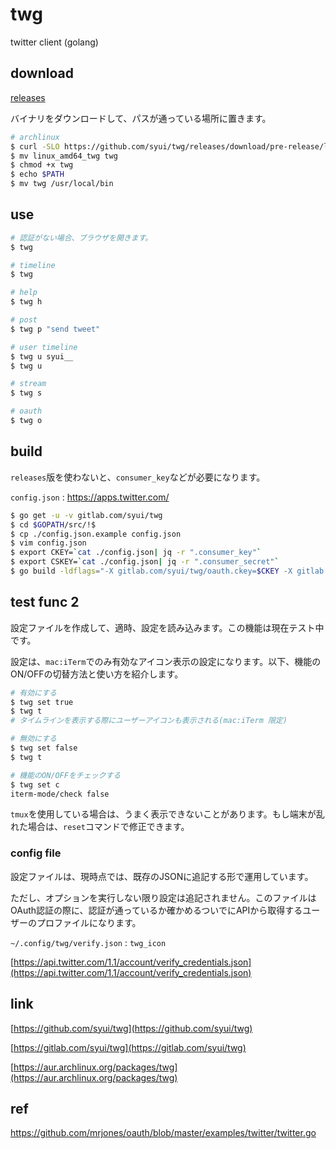 # twg

twitter client (golang)

## download 

[releases](https://github.com/syui/twg/releases)


バイナリをダウンロードして、パスが通っている場所に置きます。

```sh
# archlinux
$ curl -SLO https://github.com/syui/twg/releases/download/pre-release/linux_amd64_twg
$ mv linux_amd64_twg twg
$ chmod +x twg
$ echo $PATH
$ mv twg /usr/local/bin
```

## use

```sh
# 認証がない場合、ブラウザを開きます。
$ twg

# timeline
$ twg

# help
$ twg h

# post
$ twg p "send tweet"

# user timeline
$ twg u syui__
$ twg u

# stream
$ twg s

# oauth
$ twg o
```

## build

`releases`版を使わないと、`consumer_key`などが必要になります。

`config.json` : https://apps.twitter.com/

```sh
$ go get -u -v gitlab.com/syui/twg
$ cd $GOPATH/src/!$
$ cp ./config.json.example config.json
$ vim config.json
$ export CKEY=`cat ./config.json| jq -r ".consumer_key"`
$ export CSKEY=`cat ./config.json| jq -r ".consumer_secret"`
$ go build -ldflags="-X gitlab.com/syui/twg/oauth.ckey=$CKEY -X gitlab.com/syui/twg/oauth.cskey=$CSKEY"
```

## test func 2

設定ファイルを作成して、適時、設定を読み込みます。この機能は現在テスト中です。

設定は、`mac:iTerm`でのみ有効なアイコン表示の設定になります。以下、機能のON/OFFの切替方法と使い方を紹介します。

```sh
# 有効にする
$ twg set true
$ twg t
# タイムラインを表示する際にユーザーアイコンも表示される(mac:iTerm 限定)

# 無効にする
$ twg set false
$ twg t

# 機能のON/OFFをチェックする
$ twg set c
iterm-mode/check false
```

`tmux`を使用している場合は、うまく表示できないことがあります。もし端末が乱れた場合は、`reset`コマンドで修正できます。

### config file

設定ファイルは、現時点では、既存のJSONに追記する形で運用しています。

ただし、オプションを実行しない限り設定は追記されません。このファイルはOAuth認証の際に、認証が通っているか確かめるついでにAPIから取得するユーザーのプロファイルになります。

`~/.config/twg/verify.json` : `twg_icon`

[https://api.twitter.com/1.1/account/verify_credentials.json](https://api.twitter.com/1.1/account/verify_credentials.json)

## link

[https://github.com/syui/twg](https://github.com/syui/twg)

[https://gitlab.com/syui/twg](https://gitlab.com/syui/twg)

[https://aur.archlinux.org/packages/twg](https://aur.archlinux.org/packages/twg)

## ref

https://github.com/mrjones/oauth/blob/master/examples/twitter/twitter.go
